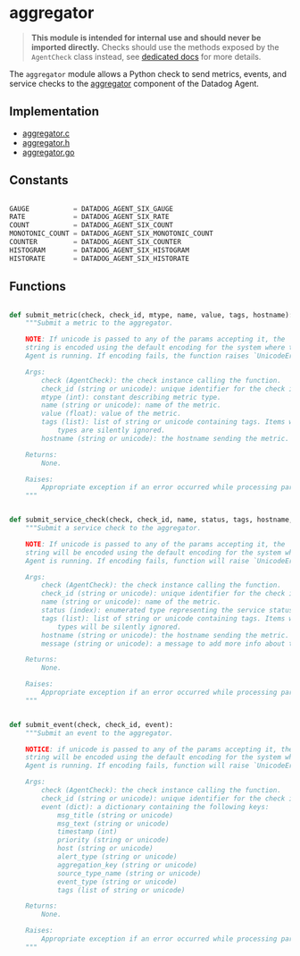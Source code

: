 # aggregator

> **This module is intended for internal use and should never be imported directly.**
> Checks should use the methods exposed by the `AgentCheck` class instead, see
> [dedicated docs](https://datadog-checks-base.readthedocs.io/en/latest/) for
> more details.

The `aggregator` module allows a Python check to send metrics, events, and service
checks to the [aggregator](/pkg/aggregator) component of the Datadog Agent.

## Implementation

* [aggregator.c](/six/common/builtins/aggregator.c)
* [aggregator.h](/six/common/builtins/aggregator.h)
* [aggregator.go](/pkg/collector/python/aggregator.go)

## Constants

```python

GAUGE           = DATADOG_AGENT_SIX_GAUGE
RATE            = DATADOG_AGENT_SIX_RATE
COUNT           = DATADOG_AGENT_SIX_COUNT
MONOTONIC_COUNT = DATADOG_AGENT_SIX_MONOTONIC_COUNT
COUNTER         = DATADOG_AGENT_SIX_COUNTER
HISTOGRAM       = DATADOG_AGENT_SIX_HISTOGRAM
HISTORATE       = DATADOG_AGENT_SIX_HISTORATE
```

## Functions

```python

def submit_metric(check, check_id, mtype, name, value, tags, hostname):
    """Submit a metric to the aggregator.

    NOTE: If unicode is passed to any of the params accepting it, the
    string is encoded using the default encoding for the system where the
    Agent is running. If encoding fails, the function raises `UnicodeError`.

    Args:
        check (AgentCheck): the check instance calling the function.
        check_id (string or unicode): unique identifier for the check instance.
        mtype (int): constant describing metric type.
        name (string or unicode): name of the metric.
        value (float): value of the metric.
        tags (list): list of string or unicode containing tags. Items with unsupported
            types are silently ignored.
        hostname (string or unicode): the hostname sending the metric.

    Returns:
        None.

    Raises:
        Appropriate exception if an error occurred while processing params.
    """


def submit_service_check(check, check_id, name, status, tags, hostname, message):
    """Submit a service check to the aggregator.

    NOTE: If unicode is passed to any of the params accepting it, the
    string will be encoded using the default encoding for the system where the
    Agent is running. If encoding fails, function will raise `UnicodeError`.

    Args:
        check (AgentCheck): the check instance calling the function.
        check_id (string or unicode): unique identifier for the check instance.
        name (string or unicode): name of the metric.
        status (index): enumerated type representing the service status.
        tags (list): list of string or unicode containing tags. Items with unsupported
            types will be silently ignored.
        hostname (string or unicode): the hostname sending the metric.
        message (string or unicode): a message to add more info about the status.

    Returns:
        None.

    Raises:
        Appropriate exception if an error occurred while processing params.
    """


def submit_event(check, check_id, event):
    """Submit an event to the aggregator.

    NOTICE: if unicode is passed to any of the params accepting it, the
    string will be encoded using the default encoding for the system where the
    Agent is running. If encoding fails, function will raise `UnicodeError`.

    Args:
        check (AgentCheck): the check instance calling the function.
        check_id (string or unicode): unique identifier for the check instance.
        event (dict): a dictionary containing the following keys:
            msg_title (string or unicode)
            msg_text (string or unicode)
            timestamp (int)
            priority (string or unicode)
            host (string or unicode)
            alert_type (string or unicode)
            aggregation_key (string or unicode)
            source_type_name (string or unicode)
            event_type (string or unicode)
            tags (list of string or unicode)

    Returns:
        None.

    Raises:
        Appropriate exception if an error occurred while processing params.
    """
```
